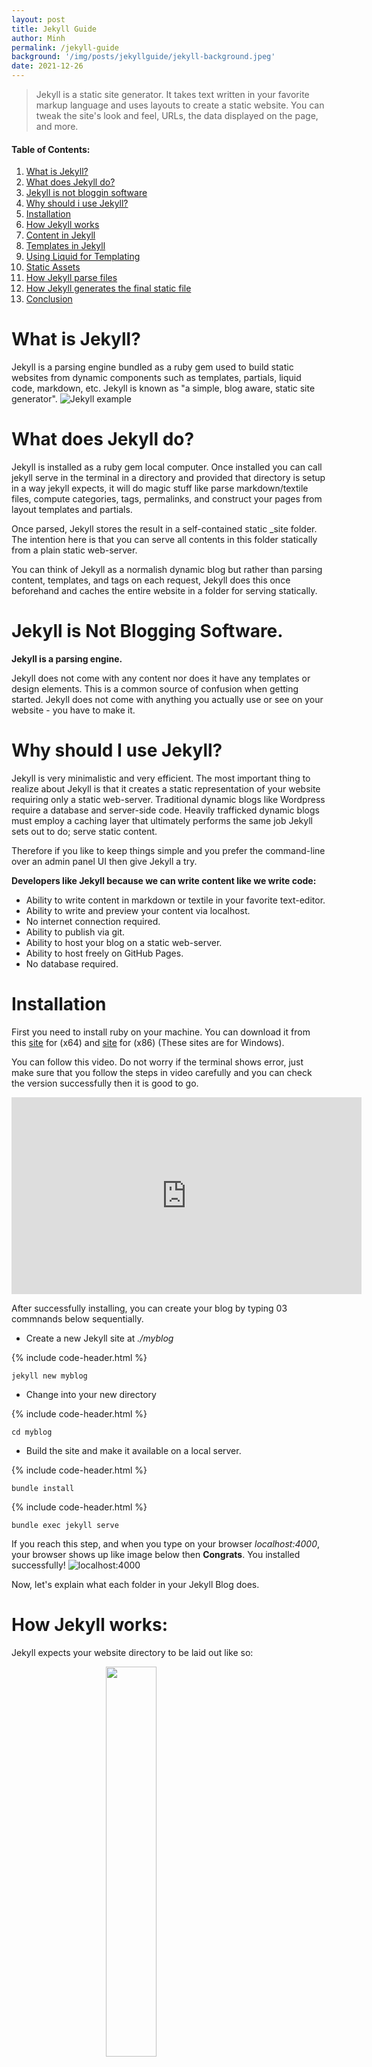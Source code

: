 ```yaml
---
layout: post
title: Jekyll Guide
author: Minh
permalink: /jekyll-guide
background: '/img/posts/jekyllguide/jekyll-background.jpeg'
date: 2021-12-26
---
```


> Jekyll is a static site generator. It takes text written in your favorite
> markup language and uses layouts to create a static website. You can tweak the
> site's look and feel, URLs, the data displayed on the page, and more.

#### Table of Contents:

1. [What is Jekyll?](#section1)
2. [What does Jekyll do?](#section2)
3. [Jekyll is not bloggin software](#section3)
4. [Why should i use Jekyll?](#section4)
5. [Installation](#section5)
6. [How Jekyll works](#section6)
7. [Content in Jekyll](#section7)
8. [Templates in Jekyll](#section8)
9. [Using Liquid for Templating](#section9)
10. [Static Assets](#section10)
11. [How Jekyll parse files](#section11)
12. [How Jekyll generates the final static file](#section12)
13. [Conclusion](#section13)

# What is Jekyll? <a name="section1"></a>

Jekyll is a parsing engine bundled as a ruby gem used to build static websites from dynamic components such as templates, partials, liquid code, markdown, etc. Jekyll is known as "a simple, blog aware, static site generator".
![Jekyll example](https://camo.githubusercontent.com/60e48134345384c400adf3a210d1968644e387e0b6a64f5abca97b8340d02a87/687474703a2f2f692e696d6775722e636f6d2f576558466b576e2e6a7067)

# What does Jekyll do? <a name="section2"></a>

Jekyll is installed as a ruby gem local computer. Once installed you can call jekyll serve in the terminal in a directory and provided that directory is setup in a way jekyll expects, it will do magic stuff like parse markdown/textile files, compute categories, tags, permalinks, and construct your pages from layout templates and partials.

Once parsed, Jekyll stores the result in a self-contained static \_site folder. The intention here is that you can serve all contents in this folder statically from a plain static web-server.

You can think of Jekyll as a normalish dynamic blog but rather than parsing content, templates, and tags on each request, Jekyll does this once beforehand and caches the entire website in a folder for serving statically.

# Jekyll is Not Blogging Software.<a name="section3"></a>

**Jekyll is a parsing engine.**

Jekyll does not come with any content nor does it have any templates or design elements. This is a common source of confusion when getting started. Jekyll does not come with anything you actually use or see on your website - you have to make it.

# Why should I use Jekyll? <a name="section4"></a>

Jekyll is very minimalistic and very efficient. The most important thing to realize about Jekyll is that it creates a static representation of your website requiring only a static web-server. Traditional dynamic blogs like Wordpress require a database and server-side code. Heavily trafficked dynamic blogs must employ a caching layer that ultimately performs the same job Jekyll sets out to do; serve static content.

Therefore if you like to keep things simple and you prefer the command-line over an admin panel UI then give Jekyll a try.

**Developers like Jekyll because we can write content like we write code:**

- Ability to write content in markdown or textile in your favorite text-editor.
- Ability to write and preview your content via localhost.
- No internet connection required.
- Ability to publish via git.
- Ability to host your blog on a static web-server.
- Ability to host freely on GitHub Pages.
- No database required.

# Installation <a name="section5"></a>

First you need to install ruby on your machine. You can download it from this <a href="https://github.com/oneclick/rubyinstaller2/releases/download/RubyInstaller-2.7.0-1/rubyinstaller-devkit-2.7.0-1-x64.exe">site</a> for (x64) and <a href="https://github.com/oneclick/rubyinstaller2/releases/download/RubyInstaller-2.7.0-1/rubyinstaller-devkit-2.7.0-1-x86.exe">site</a> for (x86) (These sites are for Windows).

You can follow this video. Do not worry if the terminal shows error, just make sure that you follow the steps in video carefully and you can check the version successfully then it is good to go.

<div class="iframe-container">
  <iframe width="560" height="315" src="https://www.youtube.com/embed/LfP7Y9Ja6Qc?start=42" title="YouTube video player" frameborder="0" allow="accelerometer; autoplay; clipboard-write; encrypted-media; gyroscope; picture-in-picture" allowfullscreen></iframe>
</div>

After successfully installing, you can create your blog by typing 03 commnands below sequentially.

- Create a new Jekyll site at _./myblog_

{% include code-header.html %}

```console
jekyll new myblog
```

- Change into your new directory

{% include code-header.html %}

```console
cd myblog
```

- Build the site and make it available on a local server.

{% include code-header.html %}

```console
bundle install
```

{% include code-header.html %}

```console
bundle exec jekyll serve
```

If you reach this step, and when you type on your browser _localhost:4000_, your browser shows up like image below then **Congrats**. You installed successfully!
![localhost:4000](https://docs.meca.in.th/assets/quickstartresult.jpg)

Now, let's explain what each folder in your Jekyll Blog does.

# How Jekyll works: <a name="section6"></a>

Jekyll expects your website directory to be laid out like so:

<img src="/img/posts/jekyllguide/folder-structure.JPG" style="width: 40%; display: block; margin-left: auto; margin-right: auto;" alt="">

**\_config.yml** Stores configuration data.

**\_includes** This folder is for partial views.

**\_layouts** This folder is for the main templates your content will be inserted into. You can have different layouts for different pages or page sections.

**\_posts** This folder contains your dynamic content/posts. the naming format is required to be @YEAR-MONTH-DATE-title.MARKUP@.

**\_site** This is where the generated site will be placed once Jekyll is done transforming it.

**assets** This folder is not part of the standard jekyll structure. The assets folder represents any generic folder you happen to create in your root directory. Directories and files not properly formatted for jekyll will be left untouched for you to serve normally.

(read more: <a href="http://jekyllrb.com/docs/usage/" target="_blank">http://jekyllrb.com/docs/usage/</a>)

**Jekyll Configuration**
Jekyll supports various configuration options that are fully outlined here: <a href="http://jekyllrb.com/docs/configuration/" target="_blank">http://jekyllrb.com/docs/configuration/</a>

# Content in Jekyll <a name="section7"></a>

Content in Jekyll is either a post or a page. These content "objects" get inserted into one or more templates to build the final output for its respective static-page.

**Posts and Pages**
Both posts and pages should be written in markdown, textile, or HTML and may also contain Liquid templating syntax. Both posts and pages can have meta-data assigned on a per-page basis such as title, url path, as well as arbitrary custom meta-data.

**Working With Posts**

**Creating a Post**
Posts are created by properly formatting a file and placing it the \_posts folder.

**Formatting**
A post must have a valid filename in the form YEAR-MONTH-DATE-title.MARKUP and be placed in the \_posts directory. If the data format is invalid Jekyll will not recognize the file as a post. The date and title are automatically parsed from the filename of the post file. Additionally, each file must have YAML Front-Matter prepended to its content. YAML Front-Matter is a valid YAML syntax specifying meta-data for the given file.

**Order**
Ordering is an important part of Jekyll but it is hard to specify a custom ordering strategy. Only reverse chronological and chronological ordering is supported in Jekyll.

Since the date is hard-coded into the filename format, to change the order, you must change the dates in the filenames.

**Tags**
Posts can have tags associated with them as part of their meta-data. Tags may be placed on posts by providing them in the post's YAML front matter. You have access to the post-specific tags in the templates. These tags also get added to the sitewide collection.

**Categories**
Posts may be categorized by providing one or more categories in the YAML front matter. Categories offer more significance over tags in that they can be reflected in the URL path to the given post. Note categories in Jekyll work in a specific way. If you define more than one category you are defining a category hierarchy "set". Example:

{% include code-header.html %}

```
---
title: Hello World
categories: [lessons, beginner]
---
```

This defines the category hierarchy "lessons/beginner". Note this is one category node in Jekyll. You won't find "lessons" and "beginner" as two separate categories unless you define them elsewhere as singular categories.

**Working With Pages**

**Creating a Page**
Pages are created by properly formatting a file and placing it anywhere in the root directory or subdirectories that do not start with an underscore.

**Formatting**
In order to register as a Jekyll page the file must contain YAML Front-Matter. Registering a page means 1) that Jekyll will process the page and 2) that the page object will be available in the site.pages array for inclusion into your templates.

**Categories and Tags**
Pages do not compute categories nor tags so defining them will have no effect.

**Sub-Directories**
If pages are defined in sub-directories, the path to the page will be reflected in the url. Example:

<img src="/img/posts/jekyllguide/working-with-pages.JPG" style="width:40%; display:block; margin-left:auto; margin-right:auto;">

This page will be available at <code style="display: inline;">http://yourdomain.com/people/bob/essay.html</code>

**Recommended Pages**

- **index.html**
  You will always want to define the root index.html page as this will display on your root URL.
- **404.html**
  Create a root 404.html page and GitHub Pages will serve it as your 404 response.
- **sitemap.html**
  Generating a sitemap is good practice for SEO.
- **about.html**
  A nice about page is easy to do and gives the human perspective to your website.

# Templates in Jekyll <a name="section8"></a>

Templates are used to contain a page's or post's content. All templates have access to a global site object variable: <span style="color: #e83e8c;">site</span> as well as a page object variable: <span style="color: #e83e8c;">page</span>. The site variable holds all accessible content and metadata relative to the site. The page variable holds accessible data for the given page or post being rendered at that point.

**Create a Template**
Templates are created by properly formatting a file and placing it in the <span style="color: #e83e8c;">\_layouts</span> directory.

**Formatting**
Templates should be coded in HTML and contain YAML Front Matter. All templates can contain Liquid code to work with your site's data.

**Rending Page/Post Content in a Template**
There is a special variable in all templates named : <span style="color: #e83e8c;">content</span>. The <span style="color: #e83e8c;">content</span> variable holds the page/post content including any sub-template content previously defined. Render the content variable wherever you want your main content to be injected into your template:

{% include code-header.html %}

```html
<body>
	<div id="sidebar">...</div>
	<div id="main">{ { content }}</div>
</body>
```

**Sub-Templates**
Sub-templates are exactly templates with the only difference being they define another "root" layout/template within their YAML Front Matter. This essentially means a template will render inside of another template.

**Includes**
In Jekyll you can define include files by placing them in the <span style="color: #e83e8c;">\_includes</span> folder. Includes are NOT templates, rather they are just code snippets that get included into templates. In this way, you can treat the code inside includes as if it was native to the parent template.

Any valid template code may be used in includes.

# Using Liquid for Templating <a name="section9"></a>

Templating is perhaps the most confusing and frustrating part of Jekyll. This is mainly due to the fact that Jekyll templates must use the Liquid Templating Language.

**What is Liquid?**
Liquid is a secure templating language developed by Shopify. Liquid is designed for end-users to be able to execute logic within template files without imposing any security risk on the hosting server.

Jekyll uses Liquid to generate the post content within the final page layout structure and as the primary interface for working with your site and post/page data.

**Why Do We Have to Use Liquid?**
GitHub uses Jekyll to power GitHub Pages. GitHub cannot afford to run arbitrary code on their servers so they lock developers down via Liquid.

**Liquid is Not Programmer-Friendly.**
The short story is liquid is not real code and its not intended to execute real code. The point being you can't do jackshit in liquid that hasn't been allowed explicitly by the implementation. What's more you can only access data-structures that have been explicitly passed to the template.

In Jekyll's case it is not possible to alter what is passed to Liquid without hacking the gem or running custom plugins. Both of which cannot be supported by GitHub Pages.

As a programmer - this is very frustrating.

But rather than look a gift horse in the mouth we are going to suck it up and view it as an opportunity to work around limitations and adopt client-side solutions when possible.

# Static Assets <a name="section10"></a>

Static assets are any file in the root or non-underscored subfolders that are not pages. That is they have no valid YAML Front Matter and are thus not treated as Jekyll Pages. Static assets should be used for images, css, and javascript files.

# How Jekyll parses files <a name="section11"></a>

Remember Jekyll is a processing engine. There are two main types of parsing in Jekyll.

- **Content parsing.**<br>
  This is done with textile or markdown.
- **Template parsing.**<br>
  This is done with the liquid templating language.

And thus there are two main types of file formats needed for this parsing.

- **Post and Page files.**<br>
  All content in Jekyll is either a post or a page so valid posts and pages are parsed with markdown or textile.

- **Template files.**<br>
  These files go in <span style="color: #e83e8c;">\_layouts</span> folder and contain your blogs **templates**. They should be made in HTML with the help of Liquid syntax. Since include files are simply injected into templates they are essentially parsed as if they were native to the template.

**Arbitrary files and folders.**<br>
Files that are not valid pages are treated as static content and pass through Jekyll untouched and reside on your blog in the exact structure and format they originally existed in.

**Formatting Files for Parsing.**<br>
We've outlined the need for valid formatting using YAML Front Matter. Templates, posts, and pages all need to provide valid YAML Front Matter even if the Matter is empty. This is the only way Jekyll knows you want the file processed.

YAML Front Matter must be prepended to the top of template/post/page files:

```
---
layout: post
category : pages
tags : [how-to, jekyll]
---

... contents ...
```

Three hyphens on a new line start the Front-Matter block and three hyphens on a new line end the block. The data inside the block must be valid YAML.

Configuration parameters for YAML Front-Matter is outlined here: A comprehensive explanation of YAML Front Matter

**Defining Layouts for Posts and Templates Parsing.**<br>
The <span style="color: #e83e8c;">layout</span> parameter in the YAML Front Matter defines the template file for which the given post or template should be injected into. If a template file specifies a layout parameter, it is effectively being used as a <span style="color: #e83e8c;">sub-template</span>. That is to say loading a post file into a template file that refers to another template file will work in the way you'd expect; as a nested sub-template.

# How Jekyll generates the final static files <a name="section12"></a>

Ultimately, Jekyll's job is to generate a static representation of your website. The following is an outline of how that's done:

<strong class="tab4">1. Jekyll collects data</strong>

<p class="indent">
Jekyll scans the posts directory and collects all posts files as post objects. It then scans the layout assets and collects those and finally scans other directories in search of pages.
</p>

<strong class="tab4">2. Jekyll computes data.</strong>

<p class="indent">Jekyll takes these objects, computes metadata (permalinks, tags, categories, titles, dates) from them and constructs one big site object that holds all the posts, pages, layouts, and respective metadata. At this stage your site is one big computed ruby object.</p>

<strong class="tab4">3. Jekyll liquifies posts and templates.</strong>

<p class="indent">Next jekyll loops through each post file and converts (through markdown or textile) and <strong>liquifies</strong> the post inside of its respective layout(s). Once the post is parsed and liquified inside the the proper layout structure, the layout itself is "liquified".</p>
<p class="indent"> <strong>Liquification</strong> is defined as follows: Jekyll initiates a Liquid template, and passes a simpler hash representation of the ruby site object as well as a simpler hash representation of the ruby post object. These simplified data structures are what you have access to in the templates.</p>

<strong class="tab4">4. Jekyll generates output.</strong>

<p class="indent">Finally the liquid templates are "rendered", thereby processing any liquid syntax provided in the templates and saving the final, static representation of the file.</p>

**Notes.**<br>
Because Jekyll computes the entire site in one fell swoop, each template is given access to a global site hash that contains useful data. It is this data that you'll iterate through and format using the Liquid tags and filters in order to render it onto a given page.

Remember, in Jekyll you are an end-user. Your API has only two components:

1. The manner in which you setup your directory.<br>
2. The liquid syntax and variables passed into the liquid templates.
   All the data objects available to you in the templates via Liquid are outlined in the API Section of Jekyll-Bootstrap. You can also read the original documentation here: <a href="http://jekyllrb.com/docs/variables/" target="_blank">http://jekyllrb.com/docs/variables/</a>

# Conclusion <a name="section13"></a>

I hope this paints a clearer picture of what Jekyll is doing and why it works the way it does. As noted, our main programming constraint is the fact that our API is limited to what is accessible via Liquid and Liquid only.

Jekyll-bootstrap is intended to provide helper methods and strategies aimed at making it more intuitive and easier to work with Jekyll =)

Thank you for reading this far.

_**You can see more with these :**_

- The playlist 19 videos with basic knowledge about Jekyll:

<div class="iframe-container">
<iframe width="560" height="315" class="myCenter" src="https://www.youtube.com/embed/videoseries?list=PLLAZ4kZ9dFpOPV5C5Ay0pHaa0RJFhcmcB" title="YouTube video player" frameborder="0" allow="accelerometer; autoplay; clipboard-write; encrypted-media; gyroscope; picture-in-picture" allowfullscreen></iframe>
</div>

- This blog is mainly based on this playlist below:

<div class="iframe-container">
<iframe class="myCenter" width="560" height="315" src="https://www.youtube.com/embed/videoseries?list=PLr5uaPu5L7xIg2GqO7HE0Tf-BCCkAf7-I" title="YouTube video player" frameborder="0" allow="accelerometer; autoplay; clipboard-write; encrypted-media; gyroscope; picture-in-picture" allowfullscreen></iframe>
</div>

**Reference**:<br>1. <a href="https://jekyllrb.com/docs/" target="_blank"> Jekyll Docs Quickstart</a> <br>2. <a href="http://jekyllbootstrap.com/lessons/jekyll-introduction.html" target="_blank"> http://jekyllbootstrap.com/lessons/jekyll-introduction.html</a>

**_Disclaimer_**: This content is for educational intention only.

<button class="btn-primary" style="font-size:14px;" onclick="Export2Doc('exportContent', 'test');">
  Export as Doc
</button>
